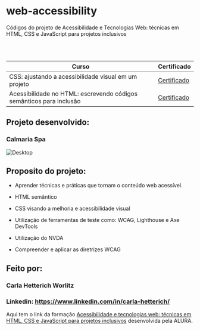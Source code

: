 # web-accessibility
Códigos do projeto de Acessibilidade e Tecnologias Web: técnicas em HTML, CSS e JavaScript para projetos inclusivos

<br>
<!-- [Certificado do Curso - Em andamento ](http) -->
<br>


| Curso | Certificado |
| ------ | ------ |
| CSS: ajustando a acessibilidade visual em um projeto | [Certificado](https://cursos.alura.com.br/certificate/b88a59ec-0494-480f-94d2-3d42ebe9776e) |
| Acessibilidade no HTML: escrevendo códigos semânticos para inclusão| [Certificado](https://cursos.alura.com.br/certificate/423ff9f5-0030-455c-9669-c57a5add1965) |

<h2> Projeto desenvolvido: </h2>

<h3>Calmaria Spa</h3>

![Desktop](https://github.com/cahetterich/web-accessibility/assets/148469247/ea1f3976-c2cc-4521-b014-0051343936a4)

## Proposito do projeto:

* Aprender técnicas e práticas que tornam o conteúdo web acessível.

* HTML semântico

* CSS visando a melhoria e acessibilidade visual

* Utilização de ferramentas de teste como:  WCAG, Lighthouse e Axe DevTools

* Utilização do NVDA

* Compreender e aplicar as diretrizes WCAG

## Feito por:

### Carla Hetterich Worlitz

### Linkedin: https://www.linkedin.com/in/carla-hetterich/

Aqui tem o link da formação [Acessibilidade e tecnologias web: técnicas em HTML, CSS e JavaScript para projetos inclusivos](https://cursos.alura.com.br/formacao-acessibilidade-tecnologias-web-html-css-javascript-projetos-inclusivos) desenvolvida pela ALURA.
